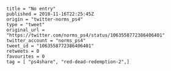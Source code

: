 ```
title = "No entry"
published = 2018-11-16T22:25:45Z
origin = "twitter-norms_ps4"
type = "tweet"
original_url = "https://twitter.com/norms_ps4/status/1063558772386406401"
twitter_account = "norms_ps4"
tweet_id = "1063558772386406401"
retweets = 0
favourites = 0
tag = [ "ps4share", "red-dead-redemption-2",]
```

<p class='image'><img src='https://mnf.m17s.net/2018/11/16/DsKFELtX4AAeaV-.jpg' alt=''></p>

